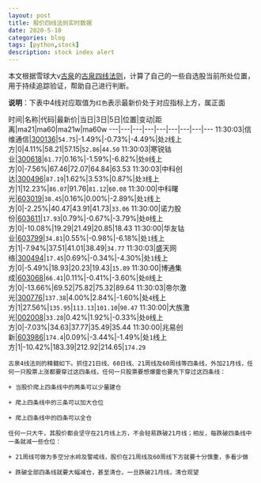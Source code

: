 ```yaml
---
layout: post
title: 股价四线法则实时数据
date: 2020-5-10
categories: blog
tags: [python,stock]
description: stock index alert
---
```



本文根据雪球大v[古泉](https://xueqiu.com/u/7148646888)的[古泉四线法则](https://xueqiu.com/7148646888/130498192)，计算了自己的一些自选股当前所处位置，用于持续追踪验证，帮助自己进行判断。

**说明**：下表中4线对应取值为`红色`表示最新价处于对应指标上方，属正面

时间|名称|代码|最新价|当日|3日|5日|位置|变动|距离|ma21|ma60|ma21w|ma60w
---|---|---|---|---|---|---|---|---
11:30:03|信维通信|[300136](https://xueqiu.com/S/SZ300136)|`54.75`|-1.49%|-0.73%|-4.49%|处`2`线上方|0|4.11%|58.21|57.15|`52.86`|`44.50`
11:30:03|寒锐钴业|[300618](https://xueqiu.com/S/SZ300618)|`61.77`|0.16%|-1.59%|-6.82%|处`0`线上方|0|-7.56%|67.46|72.07|64.84|63.53
11:30:03|中科创达|[300496](https://xueqiu.com/S/SZ300496)|`87.19`|1.62%|3.53%|0.87%|处`3`线上方|1|12.23%|`86.07`|91.76|`81.12`|`60.08`
11:30:00|中科曙光|[603019](https://xueqiu.com/S/SH603019)|`38.45`|0.16%|0.00%|-2.89%|处`1`线上方|0|-2.25%|40.47|43.91|41.73|`33.06`
11:30:00|诺力股份|[603611](https://xueqiu.com/S/SH603611)|`17.93`|0.79%|-0.67%|-3.79%|处`0`线上方|0|-10.08%|19.29|21.49|20.85|18.43
11:30:00|华友钴业|[603799](https://xueqiu.com/S/SH603799)|`34.81`|0.55%|-0.98%|-6.18%|处`1`线上方|1|-7.94%|37.51|41.01|38.49|`34.77`
11:30:03|盛天网络|[300494](https://xueqiu.com/S/SZ300494)|`17.45`|0.69%|-0.34%|-4.30%|处`1`线上方|0|-5.49%|18.93|20.23|19.43|`15.89`
11:30:00|博通集成|[603068](https://xueqiu.com/S/SH603068)|`66.41`|0.11%|-0.41%|-3.60%|处`0`线上方|0|-13.66%|69.52|75.82|75.32|89.64
11:30:03|帝尔激光|[300776](https://xueqiu.com/S/SZ300776)|`137.38`|4.00%|2.84%|-1.60%|处`4`线上方|1|27.56%|`135.95`|`113.13`|`101.10`|`90.47`
11:30:00|大族激光|[002008](https://xueqiu.com/S/SZ002008)|`33.28`|0.42%|1.92%|-0.33%|处`0`线上方|0|-7.03%|34.63|37.77|35.49|35.44
11:30:00|兆易创新|[603986](https://xueqiu.com/S/SH603986)|`174.4`|0.09%|-3.44%|-1.49%|处`1`线上方|1|-10.42%|183.39|212.92|214.65|`174.29`

```
古泉4线法则的精髓如下。抓住21日线、60日线、21周线及60周线等四条线，外加21月线，任何一只股票上涨都要穿过这四条线，任何一只股票要想爆雷也要先下穿过这四条线：

+ 当股价爬上四条线中的两条可以少量建仓

+ 爬上四条线中的三条可以加大仓位

+ 爬上四条线中的四条可以全仓

任何一只大牛，其股价都会坚守在21月线上方，不会轻易跌破21月线；相反，每跌破四条线中一条就减一些仓位：

+ 21周线可做为多空分水岭及警戒线，股价在21周线及60周线下方就要十分慎重，多看少做

+ 跌破全部四条线就要大幅减仓，甚至清仓，一旦跌破21月线，清仓观望
```